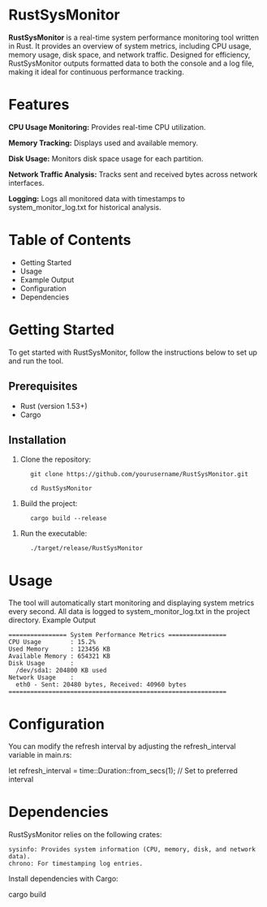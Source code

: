 # RustSysMonitor
**RustSysMonitor** is a real-time system performance monitoring tool written in Rust. It provides an overview of system metrics, including CPU usage, memory usage, disk space, and network traffic. Designed for efficiency, RustSysMonitor outputs formatted data to both the console and a log file, making it ideal for continuous performance tracking.

# Features

   **CPU Usage Monitoring:** Provides real-time CPU utilization.
   
   **Memory Tracking:** Displays used and available memory.
   
   **Disk Usage:** Monitors disk space usage for each partition.
   
   **Network Traffic Analysis:** Tracks sent and received bytes across network interfaces.
   
   **Logging:** Logs all monitored data with timestamps to system_monitor_log.txt for historical analysis.
   

# Table of Contents

   - Getting Started
   - Usage
   - Example Output
   - Configuration
   - Dependencies

# Getting Started

To get started with RustSysMonitor, follow the instructions below to set up and run the tool.

## Prerequisites

   - Rust (version 1.53+)
   - Cargo

## Installation

1. Clone the repository:
```
      git clone https://github.com/yourusername/RustSysMonitor.git
  
      cd RustSysMonitor
```
1. Build the project:
```
      cargo build --release
```
1. Run the executable:
```
      ./target/release/RustSysMonitor
```
# Usage

The tool will automatically start monitoring and displaying system metrics every second. All data is logged to system_monitor_log.txt in the project directory.
Example Output
```
================ System Performance Metrics ================
CPU Usage        : 15.2%
Used Memory      : 123456 KB
Available Memory : 654321 KB
Disk Usage       :
  /dev/sda1: 204800 KB used
Network Usage    :
  eth0 - Sent: 20480 bytes, Received: 40960 bytes
============================================================
```

# Configuration

You can modify the refresh interval by adjusting the refresh_interval variable in main.rs:

let refresh_interval = time::Duration::from_secs(1); // Set to preferred interval

# Dependencies

RustSysMonitor relies on the following crates:

    sysinfo: Provides system information (CPU, memory, disk, and network data).
    chrono: For timestamping log entries.

Install dependencies with Cargo:

cargo build
